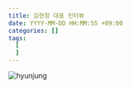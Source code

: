 ```yaml
---
title: 김현정 대표 인터뷰
date: YYYY-MM-DD HH:MM:SS +09:00
categories: []
tags:
  [
  ]
---
```



![hyunjung](https://github.com/Sosimina/sosimina.github.io/blob/main/hyunjungkim.jpg?raw=true)


